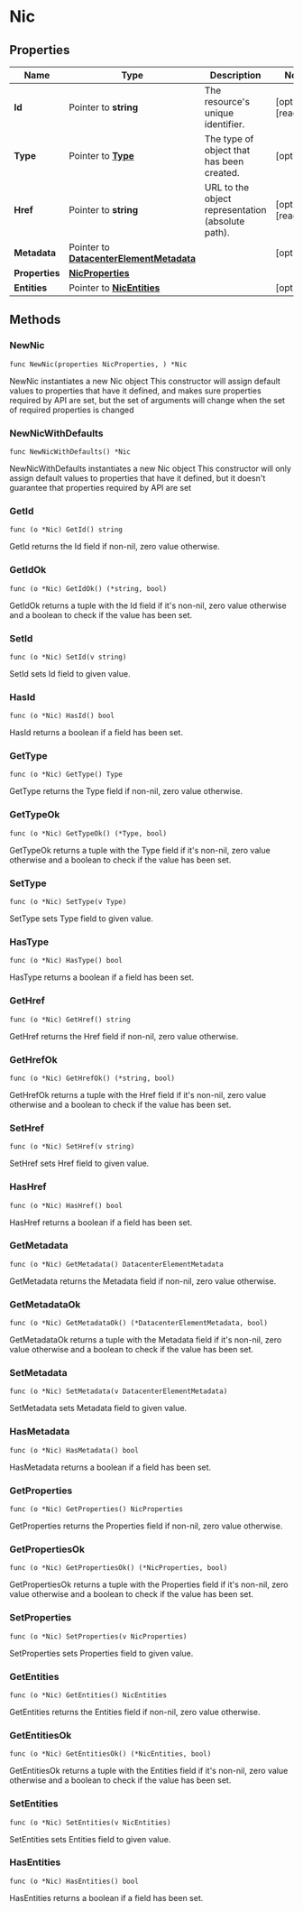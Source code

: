 # Nic

## Properties

|Name | Type | Description | Notes|
|------------ | ------------- | ------------- | -------------|
|**Id** | Pointer to **string** | The resource&#39;s unique identifier. | [optional] [readonly] |
|**Type** | Pointer to [**Type**](Type.md) | The type of object that has been created. | [optional] |
|**Href** | Pointer to **string** | URL to the object representation (absolute path). | [optional] [readonly] |
|**Metadata** | Pointer to [**DatacenterElementMetadata**](DatacenterElementMetadata.md) |  | [optional] |
|**Properties** | [**NicProperties**](NicProperties.md) |  | |
|**Entities** | Pointer to [**NicEntities**](NicEntities.md) |  | [optional] |

## Methods

### NewNic

`func NewNic(properties NicProperties, ) *Nic`

NewNic instantiates a new Nic object
This constructor will assign default values to properties that have it defined,
and makes sure properties required by API are set, but the set of arguments
will change when the set of required properties is changed

### NewNicWithDefaults

`func NewNicWithDefaults() *Nic`

NewNicWithDefaults instantiates a new Nic object
This constructor will only assign default values to properties that have it defined,
but it doesn't guarantee that properties required by API are set

### GetId

`func (o *Nic) GetId() string`

GetId returns the Id field if non-nil, zero value otherwise.

### GetIdOk

`func (o *Nic) GetIdOk() (*string, bool)`

GetIdOk returns a tuple with the Id field if it's non-nil, zero value otherwise
and a boolean to check if the value has been set.

### SetId

`func (o *Nic) SetId(v string)`

SetId sets Id field to given value.

### HasId

`func (o *Nic) HasId() bool`

HasId returns a boolean if a field has been set.

### GetType

`func (o *Nic) GetType() Type`

GetType returns the Type field if non-nil, zero value otherwise.

### GetTypeOk

`func (o *Nic) GetTypeOk() (*Type, bool)`

GetTypeOk returns a tuple with the Type field if it's non-nil, zero value otherwise
and a boolean to check if the value has been set.

### SetType

`func (o *Nic) SetType(v Type)`

SetType sets Type field to given value.

### HasType

`func (o *Nic) HasType() bool`

HasType returns a boolean if a field has been set.

### GetHref

`func (o *Nic) GetHref() string`

GetHref returns the Href field if non-nil, zero value otherwise.

### GetHrefOk

`func (o *Nic) GetHrefOk() (*string, bool)`

GetHrefOk returns a tuple with the Href field if it's non-nil, zero value otherwise
and a boolean to check if the value has been set.

### SetHref

`func (o *Nic) SetHref(v string)`

SetHref sets Href field to given value.

### HasHref

`func (o *Nic) HasHref() bool`

HasHref returns a boolean if a field has been set.

### GetMetadata

`func (o *Nic) GetMetadata() DatacenterElementMetadata`

GetMetadata returns the Metadata field if non-nil, zero value otherwise.

### GetMetadataOk

`func (o *Nic) GetMetadataOk() (*DatacenterElementMetadata, bool)`

GetMetadataOk returns a tuple with the Metadata field if it's non-nil, zero value otherwise
and a boolean to check if the value has been set.

### SetMetadata

`func (o *Nic) SetMetadata(v DatacenterElementMetadata)`

SetMetadata sets Metadata field to given value.

### HasMetadata

`func (o *Nic) HasMetadata() bool`

HasMetadata returns a boolean if a field has been set.

### GetProperties

`func (o *Nic) GetProperties() NicProperties`

GetProperties returns the Properties field if non-nil, zero value otherwise.

### GetPropertiesOk

`func (o *Nic) GetPropertiesOk() (*NicProperties, bool)`

GetPropertiesOk returns a tuple with the Properties field if it's non-nil, zero value otherwise
and a boolean to check if the value has been set.

### SetProperties

`func (o *Nic) SetProperties(v NicProperties)`

SetProperties sets Properties field to given value.


### GetEntities

`func (o *Nic) GetEntities() NicEntities`

GetEntities returns the Entities field if non-nil, zero value otherwise.

### GetEntitiesOk

`func (o *Nic) GetEntitiesOk() (*NicEntities, bool)`

GetEntitiesOk returns a tuple with the Entities field if it's non-nil, zero value otherwise
and a boolean to check if the value has been set.

### SetEntities

`func (o *Nic) SetEntities(v NicEntities)`

SetEntities sets Entities field to given value.

### HasEntities

`func (o *Nic) HasEntities() bool`

HasEntities returns a boolean if a field has been set.



